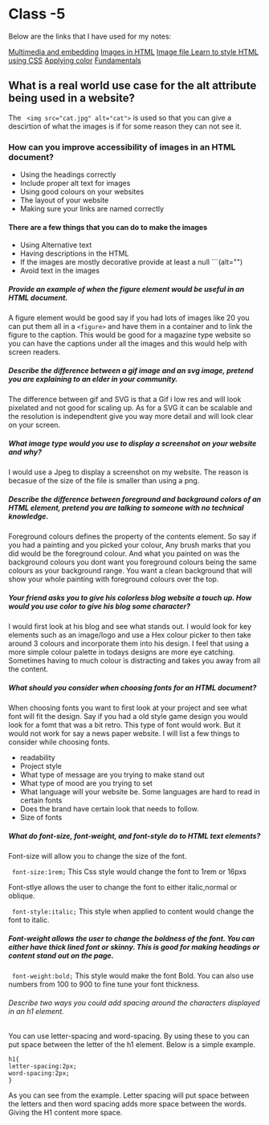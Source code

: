 # Class -5 

Below are the links that I have used for my notes:

[Multimedia and embedding](https://developer.mozilla.org/en-US/docs/Learn/HTML/Multimedia_and_embedding)
[Images in HTML](https://developer.mozilla.org/en-US/docs/Web/Media/Formats/Image_types)
[Image file ](https://developer.mozilla.org/en-US/docs/Web/Media/Formats/Image_types)
[Learn to style HTML using CSS](https://developer.mozilla.org/en-US/docs/Learn/CSS)
[Applying color](https://developer.mozilla.org/en-US/docs/Web/CSS/CSS_Colors/Applying_color)
[Fundamentals](https://developer.mozilla.org/en-US/docs/Learn/CSS/Styling_text/Fundamentals)



## What is a real world use case for the alt attribute being used in a website?

  The ``` <img src="cat.jpg" alt="cat">``` is used so that you can give a descirtion of what the images is if for some reason they can not see it. 



### How can you improve accessibility of images in an HTML document?

- Using the headings correctly 
- Include proper alt text for images 
- Using good colours on your websites
- The layout of your website
- Making sure your links are named correctly 


#### There are a few things that you can do to make the images 

- Using Alternative text 
- Having descriptions in the HTML 
- If the images are mostly decorative provide at least a null ```(alt="")
- Avoid text in the images 

##### Provide an example of when the figure element would be useful in an HTML document.

A figure element would be good say if you had lots of images like 20 you can put them all in a ```<figure>``` and have them in a container and to link the figure to the caption. This would be good for a magazine type website so you can have the captions under all the images and this would help with screen readers.


##### Describe the difference between a gif image and an svg image, pretend you are explaining to an elder in your community.

The difference between gif and SVG is that a Gif i low res and will look pixelated and not good for scaling up. As for a SVG it can be scalable and the resolution is independtent give you way more detail and will look clear on your screen. 


##### What image type would you use to display a screenshot on your website and why?

I would use a Jpeg to display a screenshot on my website. The reason is becasue of the size of the file is smaller than using a png. 



##### Describe the difference between foreground and background colors of an HTML element, pretend you are talking to someone with no technical knowledge.

Foreground colours defines the property of the contents element. So say if you had a painting and you picked your colour, Any brush marks that you did would be the foreground colour. And what you painted on was the background colours you dont want you foreground colours being the same colours as your background range. You want a clean background that will show your whole painting with foreground colours over the top.


##### Your friend asks you to give his colorless blog website a touch up. How would you use color to give his blog some character?

I would first look at his blog and see what stands out. I would look for key elements such as an image/logo and use a Hex colour picker to then take around 3 colours and incorporate them into his design. I feel that using a more simple colour palette in todays designs are more eye catching. Sometimes having to much colour is distracting and takes you away from all the content.


##### What should you consider when choosing fonts for an HTML document?

When choosing fonts you want to first look at your project and see what font will fit the design. Say if you had a old style game design you would look for a fomt that was a bit retro. This type of font would work. But it would not work for say a news paper website. I will list a few things to consider while choosing fonts.

- readability 
- Project style 
- What type of message are you trying to make stand out 
- What type of mood are you trying to set
- What language will your website be. Some languages are hard to read in certain fonts
- Does the brand have certain look that needs to follow. 
- Size of fonts 


##### What do font-size, font-weight, and font-style do to HTML text elements?

Font-size will allow you to change the size of the font. 

``` font-size:1rem;``` This Css style would change the font to 1rem or 16pxs 

Font-stlye allows the user to change the font to either italic,normal or oblique. 

``` font-style:italic;``` This style when applied to content would change the font to italic. 

##### Font-weight allows the user to change the boldness of the font. You can either have thick lined font or skinny. This is good for making headings or content stand out on the page.

``` font-weight:bold;``` This style would make the font Bold. You can also use numbers from 100 to 900 to fine tune your font thickness. 

###### Describe two ways you could add spacing around the characters displayed in an h1 element.

You can use letter-spacing and word-spacing. By using these to you can put space between the letter of the h1 element. Below is a simple example. 

```
h1{
letter-spacing:2px;
word-spacing:2px;
}
```

As you can see from the example. Letter spacing will put space between the letters and then word spacing adds more space between the words. Giving the H1 content more space. 
